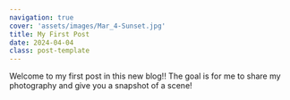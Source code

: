 ```yaml
---
navigation: true
cover: 'assets/images/Mar_4-Sunset.jpg'
title: My First Post
date: 2024-04-04
class: post-template
---
```


Welcome to my first post in this new blog!! The goal is for me to share my photography and give you a snapshot of a scene!
